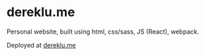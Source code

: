 # dereklu.me
Personal website, built using html, css/sass, JS (React), webpack.

Deployed at [dereklu.me](https://dereklu.me)